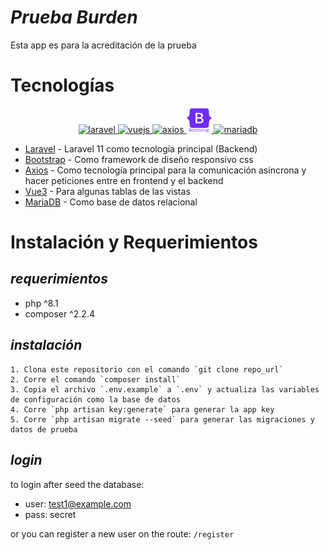 # _Prueba Burden_

Esta app es para la acreditación de la prueba

# Tecnologías

<p align="center">
    <a href="https://laravel.com/" target="_blank" rel="noreferrer"> <img src="https://cdn.jsdelivr.net/gh/devicons/devicon@latest/icons/laravel/laravel-original.svg" alt="laravel" width="40" height="40"/> </a>
    <a href="https://vuejs.org/" target="_blank" rel="noreferrer"> <img src="https://cdn.jsdelivr.net/gh/devicons/devicon@latest/icons/vuejs/vuejs-original-wordmark.svg" alt="vuejs" width="40" height="40"/> </a> 
    <a href="https://axios-http.com/docs/intro" target="_blank" rel="noreferrer"><img src="https://cdn.jsdelivr.net/gh/devicons/devicon@latest/icons/axios/axios-plain-wordmark.svg" alt="axios" width="40" height="40"/> </a> 
    <a href="https://getbootstrap.com" target="_blank" rel="noreferrer"> <img src="https://raw.githubusercontent.com/devicons/devicon/master/icons/bootstrap/bootstrap-plain-wordmark.svg" alt="bootstrap" width="40" height="40"/> </a>
    <a href="https://mariadb.org/" target="_blank" rel="noreferrer"> <img src="https://www.vectorlogo.zone/logos/mariadb/mariadb-icon.svg" alt="mariadb" width="40" height="40"/> </a> 
</p>

- [Laravel] - Laravel 11 como tecnología principal (Backend)
- [Bootstrap] - Como framework de diseño responsivo css
- [Axios] - Como tecnología principal para la comunicación asincrona y hacer peticiones entre en frontend y el backend
- [Vue3] - Para algunas tablas de las vistas
- [MariaDB] - Como base de datos relacional


# Instalación y Requerimientos

## _requerimientos_

- php ^8.1
- composer ^2.2.4 

## _instalación_

```
1. Clona este repositorio con el comando `git clone repo_url`
2. Corre el comando `composer install`
3. Copia el archivo `.env.example` a `.env` y actualiza las variables de configuración como la base de datos
4. Corre `php artisan key:generate` para generar la app key
5. Corre `php artisan migrate --seed` para generar las migraciones y datos de prueba
```

## _login_

to login after seed the database:

- user: test1@example.com
- pass: secret

or you can register a new user on the route: `/register`

[Laravel]: <https://laravel.com/docs/8.x>
[Bootstrap]: <https://getbootstrap.com/docs/5.0/getting-started/introduction/>
[Vue3]: <https://vuejs.org/>
[Axios]: <https://axios-http.com/docs/intro>
[MariaDB]: <https://mariadb.com/kb/en/documentation/>
